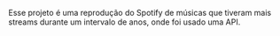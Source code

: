 Esse projeto é uma reprodução do Spotify de músicas que tiveram mais streams durante um intervalo de anos, onde foi usado uma API.

